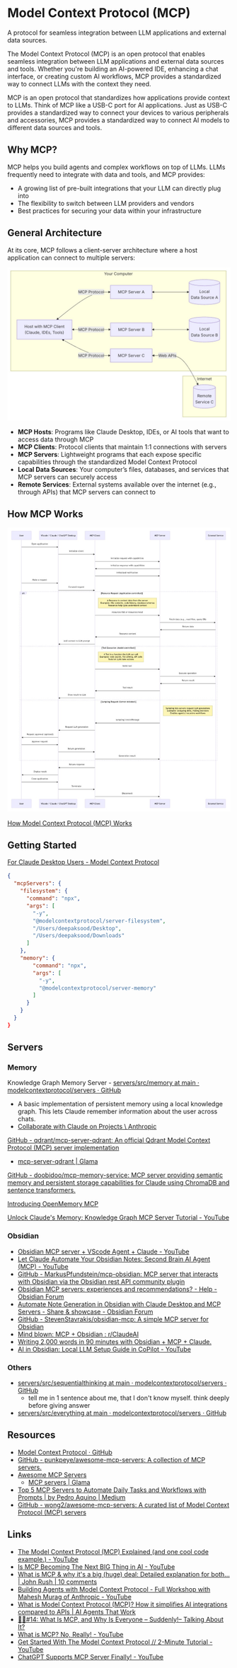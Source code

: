 # Model Context Protocol (MCP)

A protocol for seamless integration between LLM applications and external data sources.

The Model Context Protocol (MCP) is an open protocol that enables seamless integration between LLM applications and external data sources and tools. Whether you're building an AI-powered IDE, enhancing a chat interface, or creating custom AI workflows, MCP provides a standardized way to connect LLMs with the context they need.

MCP is an open protocol that standardizes how applications provide context to LLMs. Think of MCP like a USB-C port for AI applications. Just as USB-C provides a standardized way to connect your devices to various peripherals and accessories, MCP provides a standardized way to connect AI models to different data sources and tools.

## Why MCP?

MCP helps you build agents and complex workflows on top of LLMs. LLMs frequently need to integrate with data and tools, and MCP provides:

- A growing list of pre-built integrations that your LLM can directly plug into
- The flexibility to switch between LLM providers and vendors
- Best practices for securing your data within your infrastructure

## General Architecture

At its core, MCP follows a client-server architecture where a host application can connect to multiple servers:

![MCP Architecture](../../media/Screenshot%202025-05-30%20at%2011.53.06%20PM.jpg)

- **MCP Hosts**: Programs like Claude Desktop, IDEs, or AI tools that want to access data through MCP
- **MCP Clients**: Protocol clients that maintain 1:1 connections with servers
- **MCP Servers**: Lightweight programs that each expose specific capabilities through the standardized Model Context Protocol
- **Local Data Sources**: Your computer’s files, databases, and services that MCP servers can securely access
- **Remote Services**: External systems available over the internet (e.g., through APIs) that MCP servers can connect to

## How MCP Works

![how-mcp-works](../../media/Screenshot%202025-06-01%20at%201.07.13%20PM.jpg)

[How Model Context Protocol (MCP) Works](https://blog.bassemdy.com/2025/04/12/mcp/model-context-protocol/programming/llm/ai/how-model-context-protocol-mcp-works.html)

## Getting Started

[For Claude Desktop Users - Model Context Protocol](https://modelcontextprotocol.io/quickstart/user)

```json
{
  "mcpServers": {
    "filesystem": {
      "command": "npx",
      "args": [
        "-y",
        "@modelcontextprotocol/server-filesystem",
        "/Users/deepaksood/Desktop",
        "/Users/deepaksood/Downloads"
      ]
    },
    "memory": {
        "command": "npx",
        "args": [
          "-y",
          "@modelcontextprotocol/server-memory"
        ]
      }
    }
  }
}
```

## Servers

### Memory

Knowledge Graph Memory Server - [servers/src/memory at main · modelcontextprotocol/servers · GitHub](https://github.com/modelcontextprotocol/servers/tree/main/src/memory)

- A basic implementation of persistent memory using a local knowledge graph. This lets Claude remember information about the user across chats.
- [Collaborate with Claude on Projects \\ Anthropic](https://www.anthropic.com/news/projects)

[GitHub - qdrant/mcp-server-qdrant: An official Qdrant Model Context Protocol (MCP) server implementation](https://github.com/QDrant/mcp-server-qdrant)

- [mcp-server-qdrant \| Glama](https://glama.ai/mcp/servers/@qdrant/mcp-server-qdrant)

[GitHub - doobidoo/mcp-memory-service: MCP server providing semantic memory and persistent storage capabilities for Claude using ChromaDB and sentence transformers.](https://github.com/doobidoo/mcp-memory-service)

[Introducing OpenMemory MCP](https://mem0.ai/openmemory-mcp)

[Unlock Claude's Memory: Knowledge Graph MCP Server Tutorial - YouTube](https://www.youtube.com/watch?v=qeru0ZdudD4)

### Obsidian

- [Obsidian MCP server + VScode Agent + Claude - YouTube](https://www.youtube.com/watch?v=BPGsl62rV-c)
- [Let Claude Automate Your Obsidian Notes: Second Brain AI Agent (MCP) - YouTube](https://www.youtube.com/watch?v=VeTnndXyJQI)
- [GitHub - MarkusPfundstein/mcp-obsidian: MCP server that interacts with Obsidian via the Obsidian rest API community plugin](https://github.com/MarkusPfundstein/mcp-obsidian)
- [Obsidian MCP servers: experiences and recommendations? - Help - Obsidian Forum](https://forum.obsidian.md/t/obsidian-mcp-servers-experiences-and-recommendations/99936/6)
- [Automate Note Generation in Obsidian with Claude Desktop and MCP Servers - Share & showcase - Obsidian Forum](https://forum.obsidian.md/t/automate-note-generation-in-obsidian-with-claude-desktop-and-mcp-servers/99542)
- [GitHub - StevenStavrakis/obsidian-mcp: A simple MCP server for Obsidian](https://github.com/StevenStavrakis/obsidian-mcp)
- [Mind blown: MCP + Obsidian : r/ClaudeAI](https://www.reddit.com/r/ClaudeAI/comments/1hdl0cl/mind_blown_mcp_obsidian/)
- [Writing 2,000 words in 90 minutes with Obsidian + MCP + Claude.](https://www.haihai.ai/obsidian-mcp/)
- [AI in Obsidian: Local LLM Setup Guide in CoPilot - YouTube](https://www.youtube.com/watch?v=hOaSO_e7MYs)

### Others

- [servers/src/sequentialthinking at main · modelcontextprotocol/servers · GitHub](https://github.com/modelcontextprotocol/servers/tree/main/src/sequentialthinking)
	- tell me in 1 sentence about me, that I don't know myself. think deeply before giving answer
- [servers/src/everything at main · modelcontextprotocol/servers · GitHub](https://github.com/modelcontextprotocol/servers/tree/main/src/everything)

## Resources

- [Model Context Protocol · GitHub](https://github.com/modelcontextprotocol)
- [GitHub - punkpeye/awesome-mcp-servers: A collection of MCP servers.](https://github.com/punkpeye/awesome-mcp-servers)
- [Awesome MCP Servers](https://mcpservers.org/)
	- [MCP servers \| Glama](https://glama.ai/mcp/servers)
- [Top 5 MCP Servers to Automate Daily Tasks and Workflows with Prompts \| by Pedro Aquino \| Medium](https://medium.com/@pedro.aquino.se/top-5-mcp-servers-to-automate-daily-tasks-and-workflows-with-prompts-039fe50570fd)
- [GitHub - wong2/awesome-mcp-servers: A curated list of Model Context Protocol (MCP) servers](https://github.com/wong2/awesome-mcp-servers)

## Links

- [The Model Context Protocol (MCP) Explained (and one cool code example.) - YouTube](https://www.youtube.com/watch?v=5ZWeCKY5WZE&ab_channel=Underfitted)
- [Is MCP Becoming The Next BIG Thing in AI - YouTube](https://www.youtube.com/watch?v=japoGcdbZGw&ab_channel=RobShocks)
- [What is MCP & why it's a big (huge) deal: Detailed explanation for both… \| John Rush \| 10 comments](https://www.linkedin.com/posts/johnrushx_what-is-mcp-why-its-a-big-huge-deal-activity-7303421262440112129-iJWV)
- [Building Agents with Model Context Protocol - Full Workshop with Mahesh Murag of Anthropic - YouTube](https://www.youtube.com/watch?v=kQmXtrmQ5Zg&ab_channel=AIEngineer)
- [What is Model Context Protocol (MCP)? How it simplifies AI integrations compared to APIs \| AI Agents That Work](https://norahsakal.com/blog/mcp-vs-api-model-context-protocol-explained/)
- [🦸🏻#14: What Is MCP, and Why Is Everyone – Suddenly!– Talking About It?](https://huggingface.co/blog/Kseniase/mcp)
- [What is MCP? No, Really! - YouTube](https://www.youtube.com/watch?v=5zL__Rmk4fs)
- [Get Started With The Model Context Protocol // 2-Minute Tutorial - YouTube](https://www.youtube.com/watch?v=MC2BwMGFRx4)
- [ChatGPT Supports MCP Server Finally! - YouTube](https://www.youtube.com/watch?v=-P1qZo0plEg)
